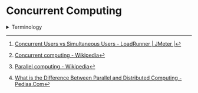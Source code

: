 # Concurrent Computing
<details><summary>Terminology</summary>

Concurrent vs simultaneous[^perfmatrix]:
- “concurrent” represents the events that occur over a period of time
- “simultaneous” represents the events that occur at a point in time

Concurrent, parallel vs distributed computing:
- Concurrent computing is a form of computing in which several computations are executed concurrently (during overlapping time periods) instead of sequentially (with one completing before the next starts)[^concurrent]
- Parallel computing is a type of computation in which many calculations or processes are carried out simultaneously[^parallel]
- Distributed computing divides a single task between multiple computers to achieve a common goal[^pediaa]

</details>

[^concurrent]: [Concurrent computing - Wikipedia](https://en.wikipedia.org/wiki/Concurrent_computing)
[^parallel]: [Parallel computing - Wikipedia](https://en.wikipedia.org/wiki/Parallel_computing)
[^perfmatrix]: [Concurrent Users vs Simultaneous Users - LoadRunner | JMeter |](https://www.perfmatrix.com/concurrent-users-vs-simultaneous-users/)
[^pediaa]: [What is the Difference Between Parallel and Distributed Computing - Pediaa.Com](https://pediaa.com/what-is-the-difference-between-parallel-and-distributed-computing/)
